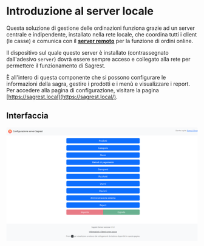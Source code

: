# Introduzione al server locale
Questa soluzione di gestione delle ordinazioni funziona grazie ad un server centrale e indipendente, installato nella rete locale, che coordina tutti i client (le casse) e comunica con il **[server remoto](../online/introduzione)** per la funzione di ordini online.

Il dispositivo sul quale questo server è installato (contrassegnato dall'adesivo `server`) dovrà essere sempre acceso e collegato alla rete per permettere il funzionamento di Sagrest.

È all'intero di questa componente che si possono configurare le informazioni della sagra, gestire i prodotti e i menù e visualizzare i report. Per accedere alla pagina di configurazione, visitare la pagina [https://sagrest.local](https://sagrest.local/).

## Interfaccia
![](/img/interface.png)